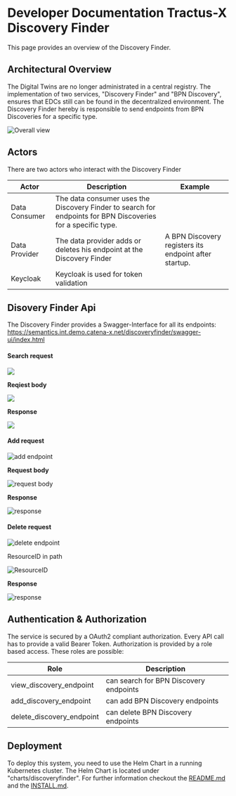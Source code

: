# Developer Documentation Tractus-X Discovery Finder

This page provides an overview of the Discovery Finder.

## Architectural Overview
The Digital Twins are no longer administrated in a central registry. The implementation of two services, "Discovery Finder" and "BPN
Discovery", ensures that EDCs still can be found in the decentralized environment.
The Discovery Finder hereby is responsible to send endpoints from BPN Discoveries for a specific type.

![Overall view](media/OverallConcept.png)

## Actors
There are two actors who interact with the Discovery Finder

| Actor         | Description                                                                                                  | Example                                               |
|---------------|--------------------------------------------------------------------------------------------------------------|-------------------------------------------------------|
| Data Consumer | The data consumer uses the Discovery Finder to search for endpoints for BPN Discoveries for a specific type. |                                                       |
| Data Provider | The data provider adds or deletes his endpoint at the Discovery Finder                                       | A BPN Discovery registers its endpoint after startup. |
| Keycloak      | Keycloak is used for token validation                                                                        |                                                       |


## Disovery Finder Api

The Discovery Finder provides a Swagger-Interface for all its endpoints:
https://semantics.int.demo.catena-x.net/discoveryfinder/swagger-ui/index.html

#### Search request
![](media/search_DF.PNG)

**Reqiest body**

![](media/Request_Search_DF.PNG)

**Response**

![](media/Response_Search_DF.PNG)

#### Add request
![add endpoint](media/setDF_Endpoint.PNG)

**Request body**

![request body](media/Request_Set_DF_Endpoint.PNG)

**Response**

![response](media/Response_Set_DF_Endpoint.PNG)

#### Delete request
![delete endpoint](media/Delete_DF.PNG)

ResourceID in path

![ResourceID ](media/ResourceID_DF.PNG)

**Response**

![response](media/Response_Delete_DF.PNG)

## Authentication & Authorization
The service is secured by a OAuth2 compliant authorization. Every API call has to provide a
valid Bearer Token. Authorization is provided by a role based access. These roles are possible:

| Role                      | Description                            |
|---------------------------|----------------------------------------|
| view_discovery_endpoint   | can search for BPN Discovery endpoints |
| add_discovery_endpoint    | can add BPN Discovery endpoints        |
| delete_discovery_endpoint | can delete BPN Discovery endpoints     |

## Deployment

To deploy this system, you need to use the Helm Chart in a running
Kubernetes cluster. The Helm Chart is located under
"charts/discoveryfinder". For further information
checkout the [README.md](https://github.com/eclipse-tractusx/sldt-discovery-finder/blob/main/README.md) and the [INSTALL.md](INSTALL.md). 
